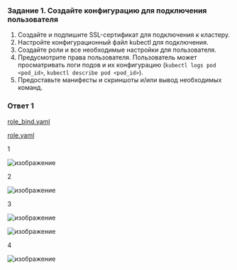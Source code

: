 ### Задание 1. Создайте конфигурацию для подключения пользователя

1. Создайте и подпишите SSL-сертификат для подключения к кластеру.
2. Настройте конфигурационный файл kubectl для подключения.
3. Создайте роли и все необходимые настройки для пользователя.
4. Предусмотрите права пользователя. Пользователь может просматривать логи подов и их конфигурацию (`kubectl logs pod <pod_id>`, `kubectl describe pod <pod_id>`).
5. Предоставьте манифесты и скриншоты и/или вывод необходимых команд.

### Ответ 1

[role_bind.yaml](https://github.com/Vadim-Nazarov/netologi/blob/main/kubernetes/24/role_bind.yaml)

[role.yaml](https://github.com/Vadim-Nazarov/netologi/blob/main/kubernetes/24/role.yaml)

1

![изображение](https://github.com/Vadim-Nazarov/netologi/assets/107613708/620eecbc-41ba-4297-a426-39de1823451f)

2

![изображение](https://github.com/Vadim-Nazarov/netologi/assets/107613708/b4ea12a3-a611-4302-8493-3ab6531f56ec)

3

![изображение](https://github.com/Vadim-Nazarov/netologi/assets/107613708/8f318b09-3ec4-4244-b89d-d24696c5c835)

![изображение](https://github.com/Vadim-Nazarov/netologi/assets/107613708/f87bbf0f-b534-479f-940e-2cf3af6d36e2)

4

![изображение](https://github.com/Vadim-Nazarov/netologi/assets/107613708/750f0edb-91e2-4e67-b22e-a949893a7b81)




